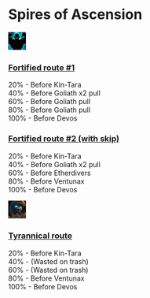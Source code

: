 # Spires of Ascension



![Fortified](../__media/fortified.png)

### [Fortified route #1](https://raw.githubusercontent.com/holicron/Routes/main/Spires%20of%20Ascension/Spires%20of%20Ascension%20-%20Fortified%20%231.txt)

20% - Before Kin-Tara\
40% - Before Goliath x2 pull\
60% - Before Goliath pull\
80% - Before Goliath pull\
100% - Before Devos

### [Fortified route #2 (with skip)](https://raw.githubusercontent.com/holicron/Routes/main/Spires%20of%20Ascension/Spires%20of%20Ascension%20-%20Fortified%20%232.txt)

20% - Before Kin-Tara\
40% - Before Goliath x2 pull\
60% - Before Etherdivers\
80% - Before Ventunax\
100% - Before Devos

![Tyrannical](../__media/tyrannical.png)

### [Tyrannical route](https://raw.githubusercontent.com/holicron/Routes/main/Spires%20of%20Ascension/Spires%20of%20Ascension%20-%20Tyrannical.txt)


20% - Before Kin-Tara\
40% - (Wasted on trash)\
60% - (Wasted on trash)\
80% - Before Ventunax\
100% - Before Devos